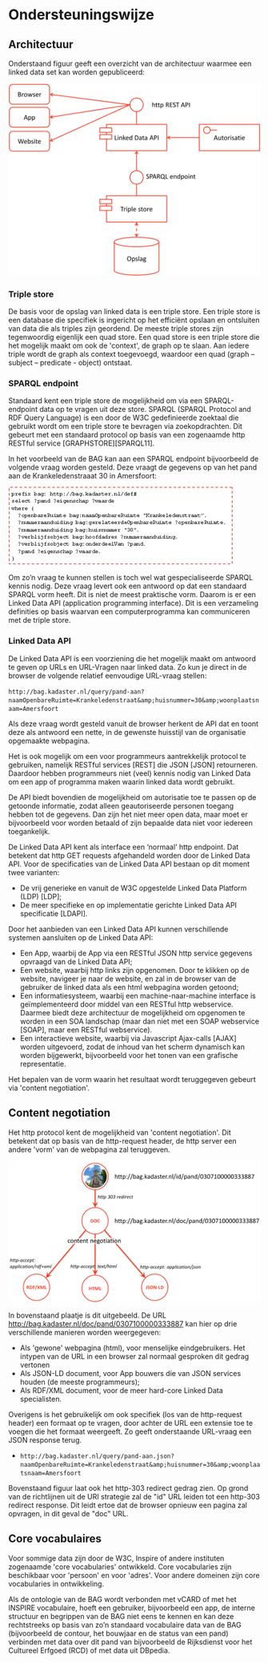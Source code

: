 # Ondersteuningswijze

## Architectuur

Onderstaand figuur geeft een overzicht van de architectuur waarmee een linked data set kan worden gepubliceerd:

![](image-ch6-1.png)

### Triple store

De basis voor de opslag van linked data is een triple store. Een triple store is een database die specifiek is ingericht op het efficiënt opslaan en ontsluiten van data die als triples zijn geordend. De meeste triple stores zijn tegenwoordig eigenlijk een quad store. Een quad store is een triple store die het mogelijk maakt om ook de 'context', de graph op te slaan. Aan iedere triple wordt de graph als context toegevoegd, waardoor een quad (graph – subject – predicate - object) ontstaat.

### SPARQL endpoint

Standaard kent een triple store de mogelijkheid om via een SPARQL-endpoint data op te vragen uit deze store. SPARQL (SPARQL Protocol and RDF Query Language) is een door de W3C gedefinieerde zoektaal die gebruikt wordt om een triple store te bevragen via zoekopdrachten. Dit gebeurt met een standaard protocol op basis van een zogenaamde http RESTful service [GRAPHSTORE][SPARQL11].

In het voorbeeld van de BAG kan aan een SPARQL endpoint bijvoorbeeld de volgende vraag worden gesteld. Deze vraagt de gegevens op van het pand aan de Krankeledenstraaat 30 in Amersfoort:

![](image-ch6-2.png)

Om zo’n vraag te kunnen stellen is toch wel wat gespecialiseerde SPARQL kennis nodig. Deze vraag levert ook een antwoord op dat een standaard SPARQL vorm heeft. Dit is niet de meest praktische vorm. Daarom is er een Linked Data API (application programming interface). Dit is een verzameling definities op basis waarvan een computerprogramma kan communiceren met de triple store.

### Linked Data API
De Linked Data API is een voorziening die het mogelijk maakt om antwoord te geven op URLs en URL-Vragen naar linked data. Zo kun je direct in de browser de volgende relatief eenvoudige URL-vraag stellen:

`http://bag.kadaster.nl/query/pand-aan?naamOpenbareRuimte=Krankeledenstraat&amp;huisnummer=30&amp;woonplaatsnaam=Amersfoort`

Als deze vraag wordt gesteld vanuit de browser herkent de API dat en toont deze als antwoord een nette, in de gewenste huisstijl van de organisatie opgemaakte webpagina.

Het is ook mogelijk om een voor programmeurs aantrekkelijk protocol te gebruiken, namelijk RESTful services [REST] die JSON [JSON] retourneren. Daardoor hebben programmeurs niet (veel) kennis nodig van Linked Data om een app of programma maken waarin linked data wordt gebruikt.

De API biedt bovendien de mogelijkheid om autorisatie toe te passen op de getoonde informatie, zodat alleen geautoriseerde personen toegang hebben tot de gegevens. Dan zijn het niet meer open data, maar moet er bijvoorbeeld voor worden betaald of zijn bepaalde data niet voor iedereen toegankelijk.

De Linked Data API kent als interface een ‘normaal’ http endpoint. Dat betekent dat http GET requests afgehandeld worden door de Linked Data API. Voor de specificaties van de Linked Data API bestaan op dit moment twee varianten:

* De vrij generieke en vanuit de W3C opgestelde Linked Data Platform (LDP) [LDP];
* De meer specifieke en op implementatie gerichte Linked Data API specificatie [LDAPI].

Door het aanbieden van een Linked Data API kunnen verschillende systemen aansluiten op de Linked Data API:

* Een App, waarbij de App via een RESTful JSON http service gegevens opvraagd van de Linked Data API;
* Een website, waarbij http links zijn opgenomen. Door te klikken op de website, navigeer je naar de website, en zal in de browser van de gebruiker de linked data als een html webpagina worden getoond;
* Een informatiesysteem, waarbij een machine-naar-machine interface is geïmplementeerd door middel van een RESTful http webservice. Daarmee biedt deze architectuur de mogelijkheid om opgenomen te worden in een SOA landschap (maar dan niet met een SOAP webservice [SOAP], maar een RESTful webservice).
* Een interactieve website, waarbij via Javascript Ajax-calls [AJAX] worden uitgevoerd, zodat de inhoud van het scherm dynamisch kan worden bijgewerkt, bijvoorbeeld voor het tonen van een grafische representatie.

Het bepalen van de vorm waarin het resultaat wordt teruggegeven gebeurt via 'content negotiation'.

## Content negotiation

Het http protocol kent de mogelijkheid van 'content negotiation'. Dit betekent dat op basis van de http-request header, de http server een andere 'vorm' van de webpagina zal teruggeven.

![](image-ch6-3.png)

In bovenstaand plaatje is dit uitgebeeld. De URL http://bag.kadaster.nl/doc/pand/0307100000333887 kan hier op drie verschillende manieren worden weergegeven:

* Als 'gewone' webpagina (html), voor menselijke eindgebruikers. Het intypen van de URL in een browser zal normaal gesproken dit gedrag vertonen
* Als JSON-LD document, voor App bouwers die van JSON services houden (de meeste programmeurs);
* Als RDF/XML document, voor de meer hard-core Linked Data specialisten.

Overigens is het gebruikelijk om ook specifiek (los van de http-request header) een formaat op te vragen, door achter de URL een extensie toe te voegen die het formaat weergeeft. Zo geeft onderstaande URL-vraag een JSON response terug.

- `http://bag.kadaster.nl/query/pand-aan.json?naamOpenbareRuimte=Krankeledenstraat&amp;huisnummer=30&amp;woonplaatsnaam=Amersfoort`

Bovenstaand figuur laat ook het http-303 redirect gedrag zien. Op grond van de richtlijnen uit de URI strategie zal de "id" URL leiden tot een http-303 redirect response. Dit leidt ertoe dat de browser opnieuw een pagina zal opvragen, in dit geval de "doc" URL.

## Core vocabulaires

Voor sommige data zijn door de W3C, Inspire of andere instituten zogenaamde 'core vocabularies' ontwikkeld. Core vocabularies zijn beschikbaar voor 'persoon' en voor 'adres'. Voor andere domeinen zijn core vocabularies in ontwikkeling.

Als de ontologie van de BAG wordt verbonden met vCARD of met het INSPIRE vocabulaire, hoeft een gebruiker, bijvoorbeeld een app, de interne structuur en begrippen van de BAG niet eens te kennen en kan deze rechtstreeks op basis van zo’n standaard vocabulaire data van de BAG (bijvoorbeeld de contour, het bouwjaar en de status van een pand) verbinden met data over dit pand van bijvoorbeeld de Rijksdienst voor het Cultureel Erfgoed (RCD) of met data uit DBpedia.
